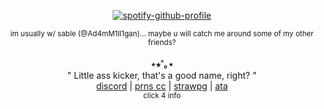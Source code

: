 
</div>
<div align="center">

[![spotify-github-profile](https://spotify-github-profile.kittinanx.com/api/view?uid=31mc5dbs4bh6qyye5trc4h765lzq&cover_image=true&theme=natemoo-re&show_offline=false&background_color=121212&interchange=false&bar_color=73ff00&bar_color_cover=false)](https://github.com/kittinan/spotify-github-profile)
</div>
<p align="center">
<sub>im usually w/ sable (@Ad4mM1ll1gan)... maybe u will catch me around some of my other friends?</sub> <br>
<br>
  <b>⋆⭒˚｡⋆</b><br>
" Little ass kicker, that's a good name, right? " <br/>
  <a href="https://discord.com/users/807377994557554769">discord</a> |
  <a href="https://pronouns.cc/@thebends">prns cc</a> |
  <a href="https://zakhoundgang.straw.page">strawpg</a> |
  <a href="https://meownnibal.atabook.org">ata</a> <br/>
<sub>click 4 info</sub>

